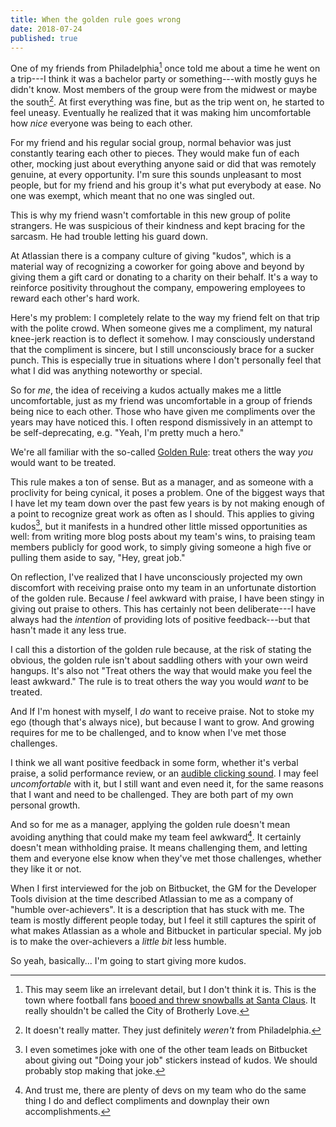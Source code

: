 ```yaml
---
title: When the golden rule goes wrong
date: 2018-07-24
published: true
---
```


One of my friends from Philadelphia[^philadelphia] once told me about a time
he went on a trip---I think it was a bachelor party or something---with
mostly guys he didn't know. Most members of the group were from the midwest or
maybe the south[^maybe-the-south]. At first everything was fine, but as the
trip went on, he started to feel uneasy. Eventually he realized that it was
making him uncomfortable how *nice* everyone was being to each other.

For my friend and his regular social group, normal behavior was just constantly
tearing each other to pieces. They would make fun of each other, mocking just
about everything anyone said or did that was remotely genuine, at every
opportunity. I'm sure this sounds unpleasant to most people, but for my friend
and his group it's what put everybody at ease. No one was exempt, which meant
that no one was singled out.

This is why my friend wasn't comfortable in this new group of polite
strangers. He was suspicious of their kindness and kept bracing for the
sarcasm. He had trouble letting his guard down.

At Atlassian there is a company culture of giving "kudos", which is a material
way of recognizing a coworker for going above and beyond by giving them a gift
card or donating to a charity on their behalf. It's a way to reinforce
positivity throughout the company, empowering employees to reward each other's
hard work.

Here's my problem: I completely relate to the way my friend felt on that trip
with the polite crowd. When someone gives me a compliment, my natural knee-jerk
reaction is to deflect it somehow. I may consciously understand that the
compliment is sincere, but I still unconsciously brace for a sucker punch. This
is especially true in situations where I don't personally feel that what I did
was anything noteworthy or special.

So for *me*, the idea of receiving a kudos actually makes me a little
uncomfortable, just as my friend was uncomfortable in a group of friends being
nice to each other. Those who have given me compliments over the years may
have noticed this. I often respond dismissively in an attempt to be
self-deprecating, e.g. "Yeah, I'm pretty much a hero."

We're all familiar with the so-called [Golden Rule][1]: treat others the way
*you* would want to be treated.

This rule makes a ton of sense. But as a manager, and as someone with a
proclivity for being cynical, it poses a problem. One of the biggest ways that
I have let my team down over the past few years is by not making enough of a
point to recognize great work as often as I should. This applies to giving
kudos[^doing-your-job], but it manifests in a hundred other little missed
opportunities as well: from writing more blog posts about my team's wins, to
praising team members publicly for good work, to simply giving someone a high
five or pulling them aside to say, "Hey, great job."

On reflection, I've realized that I have unconsciously projected my own
discomfort with receiving praise onto my team in an unfortunate distortion of
the golden rule. Because *I* feel awkward with praise, I have been stingy in
giving out praise to others. This has certainly not been deliberate---I have
always had the _intention_ of providing lots of positive feedback---but that
hasn't made it any less true.

I call this a distortion of the golden rule because, at the risk of stating the
obvious, the golden rule isn't about saddling others with your own weird
hangups. It's also not "Treat others the way that would make you feel the least
awkward." The rule is to treat others the way you would *want* to be treated.

And If I'm honest with myself, I _do_ want to receive praise. Not to stoke my
ego (though that's always nice), but because I want to grow. And growing
requires for me to be challenged, and to know when I've met those challenges.

I think we all want positive feedback in some form, whether it's verbal praise,
a solid performance review, or an [audible clicking sound][2]. I may feel
_uncomfortable_ with it, but I still want and even need it, for the same
reasons that I want and need to be challenged. They are both part of my own
personal growth.

And so for me as a manager, applying the golden rule doesn't mean avoiding
anything that could make my team feel awkward[^awkward]. It certainly doesn't
mean withholding praise. It means challenging them, and letting them and
everyone else know when they've met those challenges, whether they like it or
not.

When I first interviewed for the job on Bitbucket, the GM for the Developer
Tools division at the time described Atlassian to me as a company of "humble
over-achievers". It is a description that has stuck with me. The team is mostly
different people today, but I feel it still captures the spirit of what makes
Atlassian as a whole and Bitbucket in particular special. My job is to make the
over-achievers a _little bit_ less humble.

So yeah, basically... I'm going to start giving more kudos.

[^philadelphia]: This may seem like an irrelevant detail, but I don't think it is. This is the town where football fans [booed and threw snowballs at Santa Claus][3]. It really shouldn't be called the City of Brotherly Love.

[^maybe-the-south]: It doesn't really matter. They just definitely *weren't* from Philadelphia.

[^doing-your-job]: I even sometimes joke with one of the other team leads on Bitbucket about giving out "Doing your job" stickers instead of kudos. We should probably stop making that joke.

[^awkward]: And trust me, there are plenty of devs on my team who do the same thing I do and deflect compliments and downplay their own accomplishments.

[1]: https://en.wikipedia.org/wiki/Golden_Rule
[2]: https://www.scientificamerican.com/article/positive-reinforcement-helps-surgeons-learn/
[3]: https://www.snopes.com/fact-check/philadelphia-fans-boo-santa-claus/
